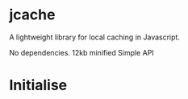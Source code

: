 # jcache

A lightweight library for local caching in Javascript.

No dependencies.
12kb minified
Simple API

# Initialise
